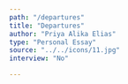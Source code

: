 ```yaml
---
path: "/departures"
title: "Departures"
author: "Priya Alika Elias"
type: "Personal Essay"
source: "../../icons/11.jpg"
interview: "No"

---
```


